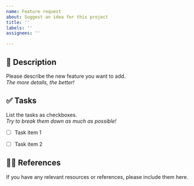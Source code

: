 ```yaml
---
name: Feature request
about: Suggest an idea for this project
title: ''
labels: ''
assignees: ''

---
```


## 📄 Description 
Please describe the new feature you want to add.  
_The more details, the better!_  


## ✅ Tasks  
List the tasks as checkboxes.  
_Try to break them down as much as possible!_  

- [ ] Task item 1  
- [ ] Task item 2  


## 🙋🏻 References  
If you have any relevant resources or references, please include them here.
